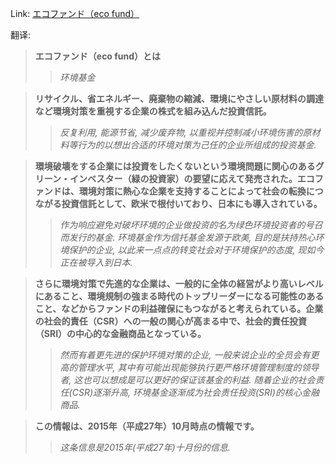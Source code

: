 Link: [エコファンド（eco fund）](https://www.shiruporuto.jp/public/data/vocabulary/yogo/a/eco_fund.html)

翻译:
> **エコファンド（eco fund）とは**
>> *环境基金*

> **リサイクル、省エネルギー、廃棄物の縮減、環境にやさしい原材料の調達など環境対策を重視する企業の株式を組み込んだ投資信託。**
>> *反复利用, 能源节省, 减少废弃物, 以重视并控制减小环境伤害的原材料等行为的以想出合适的环境对策为己任的企业所组成的投资基金.*

> **環境破壊をする企業には投資をしたくないという環境問題に関心のあるグリーン・インベスター（緑の投資家）の要望に応えて発売された。エコファンドは、環境対策に熱心な企業を支持することによって社会の転換につながる投資信託として、欧米で根付いており、日本にも導入されている。**
>> *作为响应避免对破坏环境的企业做投资的名为绿色环境投资者的号召而发行的基金. 环境基金作为信托基金发源于欧美, 目的是扶持热心环境保护的企业, 以此来一点点的转变社会对于环境保护的态度, 现如今正在被导入到日本.*

> **さらに環境対策で先進的な企業は、一般的に全体の経営がより高いレベルにあること、環境規制の強まる時代のトップリーダーになる可能性のあること、などからファンドの利益確保にもつながると考えられている。企業の社会的責任（CSR）への一般の関心が高まる中で、社会的責任投資（SRI）の中心的な金融商品となっている。**
>> *然而有着更先进的保护环境对策的企业, 一般来说企业的全员会有更高的管理水平, 其中有可能出现能够执行更严格环境管理制度的领导者, 这也可以想成是可以更好的保证该基金的利益. 随着企业的社会责任(CSR)逐渐升高, 环境基金逐渐成为社会责任投资(SRI)的核心金融商品.*

> **この情報は、2015年（平成27年）10月時点の情報です。**
>> *这条信息是2015年(平成27年)十月份的信息.*